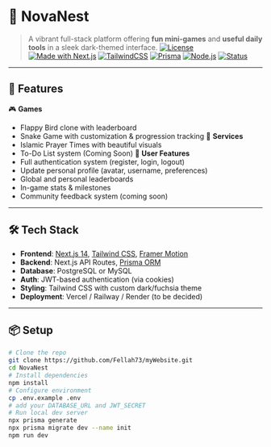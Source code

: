 # 🌌 NovaNest
> A vibrant full-stack platform offering **fun mini-games** and **useful daily tools** in a sleek dark-themed interface.
[![License](https://img.shields.io/github/license/Fellah73/myWebsite)](./LICENSE)
[![Made with Next.js](https://img.shields.io/badge/Next.js-14-blue?logo=next.js)](https://nextjs.org/)
[![TailwindCSS](https://img.shields.io/badge/TailwindCSS-3.0-38B2AC?logo=tailwindcss)](https://tailwindcss.com/)
[![Prisma](https://img.shields.io/badge/Prisma-ORM-3982CE?logo=prisma)](https://www.prisma.io/)
[![Node.js](https://img.shields.io/badge/Node.js-20.x-green?logo=node.js)](https://nodejs.org/)
[![Status](https://img.shields.io/badge/status-in%20progress-yellow)]()
---
## 🚀 Features
🎮 **Games**
- Flappy Bird clone with leaderboard
- Snake Game with customization & progression tracking
🧭 **Services**
- Islamic Prayer Times with beautiful visuals
- To-Do List system (Coming Soon)
👤 **User Features**
- Full authentication system (register, login, logout)
- Update personal profile (avatar, username, preferences)
- Global and personal leaderboards
- In-game stats & milestones
- Community feedback system (coming soon)
---
## 🛠️ Tech Stack
- **Frontend**: [Next.js 14](https://nextjs.org/), [Tailwind CSS](https://tailwindcss.com/), [Framer Motion](https://www.framer.com/motion/)
- **Backend**: Next.js API Routes, [Prisma ORM](https://prisma.io)
- **Database**: PostgreSQL or MySQL
- **Auth**: JWT-based authentication (via cookies)
- **Styling**: Tailwind CSS with custom dark/fuchsia theme
- **Deployment**: Vercel / Railway / Render (to be decided)
---
## 📦 Setup
```bash
# Clone the repo
git clone https://github.com/Fellah73/myWebsite.git
cd NovaNest
# Install dependencies
npm install
# Configure environment
cp .env.example .env
# add your DATABASE_URL and JWT_SECRET
# Run local dev server
npx prisma generate
npx prisma migrate dev --name init
npm run dev
```
